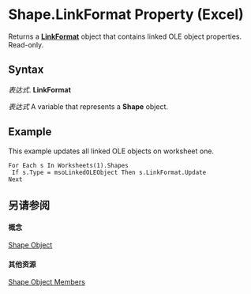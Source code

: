 
# Shape.LinkFormat Property (Excel)

Returns a  **[LinkFormat](3d8085bf-c113-7cbe-871b-01f3b6017824.md)** object that contains linked OLE object properties. Read-only.


## Syntax

 _表达式_. **LinkFormat**

 _表达式_ A variable that represents a **Shape** object.


## Example

This example updates all linked OLE objects on worksheet one.


```
For Each s In Worksheets(1).Shapes 
 If s.Type = msoLinkedOLEObject Then s.LinkFormat.Update 
Next
```


## 另请参阅


#### 概念


[Shape Object](8f01fcd1-b7d9-5216-2de5-40fb6648a403.md)
#### 其他资源


[Shape Object Members](http://msdn.microsoft.com/library/0fed7136-4228-6c32-507d-3bd36aa56d9a%28Office.15%29.aspx)
